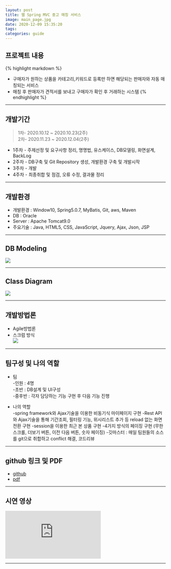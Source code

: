 ```yaml
---
layout: post
title: 웹 Spring MVC 중고 매칭 서비스
image: main_page.jpg
date: 2020-12-09 15:35:20
tags:
categories: guide
---  
```

  
## 프로젝트 내용
{% highlight markdown %}
* 구매자가 원하는 상품을 카테고리,키워드로 등록만 하면  해당되는 판매자와 자동 매칭되는 서비스 
* 매칭 후 판매자가 견적서를 보내고 구매자가 확인 후 거래하는 시스템
{% endhighlight %}

***

## 개발기간  
>1차- 2020.10.12 ~ 2020.10.23(2주)   
2차- 2020.11.23 ~ 2020.12.04(2주)      

* 1주차 - 주제선정 및 요구사항 정리, 명명법, 유스케이스, DB모델링, 화면설계, BackLog  
* 2주차 - DB구축 및 Git Repository 생성, 개발환경 구축 및 개발시작  
* 3주차 - 개발  
* 4주차 - 최종취합 및 점검, 오류 수정, 결과물 정리  

***
## 개발환경

* 개발환경 : Window10, Spring5.0.7, MyBatis, Git, aws, Maven
* DB : Oracle
* Server : Apache Tomcat9.0
* 주요기술 : Java, HTML5, CSS, JavaScript, Jquery, Ajax, Json, JSP  

***

## DB Modeling

![]({{site.baseurl}}/images/ERD.png)

***

## Class Diagram

![]({{site.baseurl}}/images/ClassDiagram.jpg)

***

## 개발방법론

* Agile방법론
* 스크럼 방식  
![]({{site.baseurl}}/images/aglie.jpg)

***

## 팀구성 및 나의 역할

* 팀  
-인원 : 4명  
-초반 : DB설계 및 UI구성  
-중후반 : 각자 담당하는 기능 구현 후 다음 기능 진행  

* 나의 역할  
-spring framework와 Ajax기술을 이용한 비동기식 마이페이지 구현
-Rest API와 Ajax기술을 통해 기간조회, 필터링 기능, 위시리스트 추가 등 reload 없는 화면 전환 구현
-session을 이용한 최근 본 상품 구현
-4가지 방식의 페이징 구현 (무한 스크롤, 더보기 버튼, 이전 다음 버튼, 숫자 페이징)
-깃마스터 : 매일 팀원들의 소스를 git으로 취합하고 conflict 해결, 코드리뷰  

***

## github 링크 및 PDF

* <a href="https://github.com/younggi-chae/Joongmae-project" target="_blank">github</a>
* <a href="https://drive.google.com/file/d/1GBFOURlkOapWc-gWCgi4tKBLogshyuoa/view" target="_blank">pdf</a>

***

## 시연 영상

<iframe src='https://www.youtube.com/embed//VB88Y0Wy88s' frameborder='0' allowfullscreen></iframe>

***